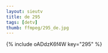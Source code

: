 ```yaml
--- 
layout: sieutv
title: de 295
tags: [detv]
thumb: ffmpeg/295_de.jpg
---
```

{% include oADdzK6f4W key="295" %} 
